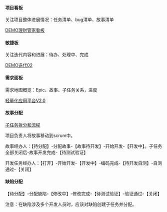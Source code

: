 #### 项目看板


关注项目整体进展情况：任务清单、bug清单、故事清单

[DEMO理财管家看板](http://172.16.50.197:8080/secure/Dashboard.jspa?selectPageId=17656)

#### 敏捷板

关注迭代内容和进展：待办、处理中、完成

[DEMO迭代02](http://172.16.50.197:8080/secure/RapidBoard.jspa?rapidView=345&selectedIssue=NCLFPF-968&sprint=564&quickFilter=911)


#### 需求面板

需求地图概览：Epic、故事、子任务关系，进度

[轻量化应用平台V2.0](http://172.16.50.197:8080/secure/StructureBoard.jspa?s=290)



#### 故事分配
 
  [子任务拆分和流程](http://172.16.50.81/pages/viewpage.action?pageId=27559454)
 
 项目负责人将故事移动到scrum中。
 
 故事经办人：【待分配】-分配故事-【故事待开发】-开始开发-【开发中】。子任务全部关闭后-故事开发完成-【待测试验证】
 
 开发任务经办人：【打开】-开始开发-【开发中】-编码完成-【待开发自测】-自测通过-【关闭】
 

#### 缺陷分配
 
 【待分配】-分配缺陷-【修改中】-修改完成-【待测试验证】-验证通过-【关闭】
 
 注意：在缺陷涉及多个开发人员时，应该对缺陷创建子任务并分配。

